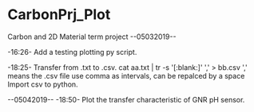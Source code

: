 # CarbonPrj_Plot
Carbon and 2D Material term project
--05032019--

-16:26-
Add a testing plotting py script.

-18:25-
Transfer from .txt to .csv.
  cat aa.txt | tr -s '[:blank:]' ',' > bb.csv
    ',' means the .csv file use comma as intervals, can be repalced by a space
Import csv to python.

--05042019--
-18:50-
Plot the transfer characteristic of GNR pH sensor.
